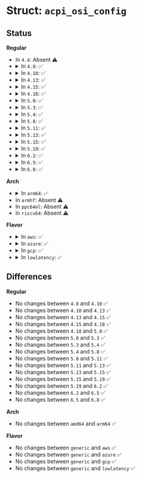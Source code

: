 # Struct: <code>acpi_osi_config</code>

## Status
<b>Regular</b>
<ul>
<li>
In <code>4.4</code>: Absent ⚠️
</li>
<li>
<details>
<summary>In <code>4.8</code>: ✅</summary>

```c
struct acpi_osi_config {
    u8 default_disabling;
    unsigned int linux_enable;
    unsigned int linux_dmi;
    unsigned int linux_cmdline;
    unsigned int darwin_enable;
    unsigned int darwin_dmi;
    unsigned int darwin_cmdline;
};
```
</details>
</li>
<li>
<details>
<summary>In <code>4.10</code>: ✅</summary>

```c
struct acpi_osi_config {
    u8 default_disabling;
    unsigned int linux_enable;
    unsigned int linux_dmi;
    unsigned int linux_cmdline;
    unsigned int darwin_enable;
    unsigned int darwin_dmi;
    unsigned int darwin_cmdline;
};
```
</details>
</li>
<li>
<details>
<summary>In <code>4.13</code>: ✅</summary>

```c
struct acpi_osi_config {
    u8 default_disabling;
    unsigned int linux_enable;
    unsigned int linux_dmi;
    unsigned int linux_cmdline;
    unsigned int darwin_enable;
    unsigned int darwin_dmi;
    unsigned int darwin_cmdline;
};
```
</details>
</li>
<li>
<details>
<summary>In <code>4.15</code>: ✅</summary>

```c
struct acpi_osi_config {
    u8 default_disabling;
    unsigned int linux_enable;
    unsigned int linux_dmi;
    unsigned int linux_cmdline;
    unsigned int darwin_enable;
    unsigned int darwin_dmi;
    unsigned int darwin_cmdline;
};
```
</details>
</li>
<li>
<details>
<summary>In <code>4.18</code>: ✅</summary>

```c
struct acpi_osi_config {
    u8 default_disabling;
    unsigned int linux_enable;
    unsigned int linux_dmi;
    unsigned int linux_cmdline;
    unsigned int darwin_enable;
    unsigned int darwin_dmi;
    unsigned int darwin_cmdline;
};
```
</details>
</li>
<li>
<details>
<summary>In <code>5.0</code>: ✅</summary>

```c
struct acpi_osi_config {
    u8 default_disabling;
    unsigned int linux_enable;
    unsigned int linux_dmi;
    unsigned int linux_cmdline;
    unsigned int darwin_enable;
    unsigned int darwin_dmi;
    unsigned int darwin_cmdline;
};
```
</details>
</li>
<li>
<details>
<summary>In <code>5.3</code>: ✅</summary>

```c
struct acpi_osi_config {
    u8 default_disabling;
    unsigned int linux_enable;
    unsigned int linux_dmi;
    unsigned int linux_cmdline;
    unsigned int darwin_enable;
    unsigned int darwin_dmi;
    unsigned int darwin_cmdline;
};
```
</details>
</li>
<li>
<details>
<summary>In <code>5.4</code>: ✅</summary>

```c
struct acpi_osi_config {
    u8 default_disabling;
    unsigned int linux_enable;
    unsigned int linux_dmi;
    unsigned int linux_cmdline;
    unsigned int darwin_enable;
    unsigned int darwin_dmi;
    unsigned int darwin_cmdline;
};
```
</details>
</li>
<li>
<details>
<summary>In <code>5.8</code>: ✅</summary>

```c
struct acpi_osi_config {
    u8 default_disabling;
    unsigned int linux_enable;
    unsigned int linux_dmi;
    unsigned int linux_cmdline;
    unsigned int darwin_enable;
    unsigned int darwin_dmi;
    unsigned int darwin_cmdline;
};
```
</details>
</li>
<li>
<details>
<summary>In <code>5.11</code>: ✅</summary>

```c
struct acpi_osi_config {
    u8 default_disabling;
    unsigned int linux_enable;
    unsigned int linux_dmi;
    unsigned int linux_cmdline;
    unsigned int darwin_enable;
    unsigned int darwin_dmi;
    unsigned int darwin_cmdline;
};
```
</details>
</li>
<li>
<details>
<summary>In <code>5.13</code>: ✅</summary>

```c
struct acpi_osi_config {
    u8 default_disabling;
    unsigned int linux_enable;
    unsigned int linux_dmi;
    unsigned int linux_cmdline;
    unsigned int darwin_enable;
    unsigned int darwin_dmi;
    unsigned int darwin_cmdline;
};
```
</details>
</li>
<li>
<details>
<summary>In <code>5.15</code>: ✅</summary>

```c
struct acpi_osi_config {
    u8 default_disabling;
    unsigned int linux_enable;
    unsigned int linux_dmi;
    unsigned int linux_cmdline;
    unsigned int darwin_enable;
    unsigned int darwin_dmi;
    unsigned int darwin_cmdline;
};
```
</details>
</li>
<li>
<details>
<summary>In <code>5.19</code>: ✅</summary>

```c
struct acpi_osi_config {
    u8 default_disabling;
    unsigned int linux_enable;
    unsigned int linux_dmi;
    unsigned int linux_cmdline;
    unsigned int darwin_enable;
    unsigned int darwin_dmi;
    unsigned int darwin_cmdline;
};
```
</details>
</li>
<li>
<details>
<summary>In <code>6.2</code>: ✅</summary>

```c
struct acpi_osi_config {
    u8 default_disabling;
    unsigned int linux_enable;
    unsigned int linux_dmi;
    unsigned int linux_cmdline;
    unsigned int darwin_enable;
    unsigned int darwin_dmi;
    unsigned int darwin_cmdline;
};
```
</details>
</li>
<li>
<details>
<summary>In <code>6.5</code>: ✅</summary>

```c
struct acpi_osi_config {
    u8 default_disabling;
    unsigned int linux_enable;
    unsigned int linux_dmi;
    unsigned int linux_cmdline;
    unsigned int darwin_enable;
    unsigned int darwin_dmi;
    unsigned int darwin_cmdline;
};
```
</details>
</li>
<li>
<details>
<summary>In <code>6.8</code>: ✅</summary>

```c
struct acpi_osi_config {
    u8 default_disabling;
    unsigned int linux_enable;
    unsigned int linux_dmi;
    unsigned int linux_cmdline;
    unsigned int darwin_enable;
    unsigned int darwin_dmi;
    unsigned int darwin_cmdline;
};
```
</details>
</li>
</ul>
<b>Arch</b>
<ul>
<li>
<details>
<summary>In <code>arm64</code>: ✅</summary>

```c
struct acpi_osi_config {
    u8 default_disabling;
    unsigned int linux_enable;
    unsigned int linux_dmi;
    unsigned int linux_cmdline;
    unsigned int darwin_enable;
    unsigned int darwin_dmi;
    unsigned int darwin_cmdline;
};
```
</details>
</li>
<li>
In <code>armhf</code>: Absent ⚠️
</li>
<li>
In <code>ppc64el</code>: Absent ⚠️
</li>
<li>
In <code>riscv64</code>: Absent ⚠️
</li>
</ul>
<b>Flavor</b>
<ul>
<li>
<details>
<summary>In <code>aws</code>: ✅</summary>

```c
struct acpi_osi_config {
    u8 default_disabling;
    unsigned int linux_enable;
    unsigned int linux_dmi;
    unsigned int linux_cmdline;
    unsigned int darwin_enable;
    unsigned int darwin_dmi;
    unsigned int darwin_cmdline;
};
```
</details>
</li>
<li>
<details>
<summary>In <code>azure</code>: ✅</summary>

```c
struct acpi_osi_config {
    u8 default_disabling;
    unsigned int linux_enable;
    unsigned int linux_dmi;
    unsigned int linux_cmdline;
    unsigned int darwin_enable;
    unsigned int darwin_dmi;
    unsigned int darwin_cmdline;
};
```
</details>
</li>
<li>
<details>
<summary>In <code>gcp</code>: ✅</summary>

```c
struct acpi_osi_config {
    u8 default_disabling;
    unsigned int linux_enable;
    unsigned int linux_dmi;
    unsigned int linux_cmdline;
    unsigned int darwin_enable;
    unsigned int darwin_dmi;
    unsigned int darwin_cmdline;
};
```
</details>
</li>
<li>
<details>
<summary>In <code>lowlatency</code>: ✅</summary>

```c
struct acpi_osi_config {
    u8 default_disabling;
    unsigned int linux_enable;
    unsigned int linux_dmi;
    unsigned int linux_cmdline;
    unsigned int darwin_enable;
    unsigned int darwin_dmi;
    unsigned int darwin_cmdline;
};
```
</details>
</li>
</ul>

## Differences
<b>Regular</b>
<ul>
<li>
No changes between <code>4.8</code> and <code>4.10</code> ✅
</li>
<li>
No changes between <code>4.10</code> and <code>4.13</code> ✅
</li>
<li>
No changes between <code>4.13</code> and <code>4.15</code> ✅
</li>
<li>
No changes between <code>4.15</code> and <code>4.18</code> ✅
</li>
<li>
No changes between <code>4.18</code> and <code>5.0</code> ✅
</li>
<li>
No changes between <code>5.0</code> and <code>5.3</code> ✅
</li>
<li>
No changes between <code>5.3</code> and <code>5.4</code> ✅
</li>
<li>
No changes between <code>5.4</code> and <code>5.8</code> ✅
</li>
<li>
No changes between <code>5.8</code> and <code>5.11</code> ✅
</li>
<li>
No changes between <code>5.11</code> and <code>5.13</code> ✅
</li>
<li>
No changes between <code>5.13</code> and <code>5.15</code> ✅
</li>
<li>
No changes between <code>5.15</code> and <code>5.19</code> ✅
</li>
<li>
No changes between <code>5.19</code> and <code>6.2</code> ✅
</li>
<li>
No changes between <code>6.2</code> and <code>6.5</code> ✅
</li>
<li>
No changes between <code>6.5</code> and <code>6.8</code> ✅
</li>
</ul>
<b>Arch</b>
<ul>
<li>
No changes between <code>amd64</code> and <code>arm64</code> ✅
</li>
</ul>
<b>Flavor</b>
<ul>
<li>
No changes between <code>generic</code> and <code>aws</code> ✅
</li>
<li>
No changes between <code>generic</code> and <code>azure</code> ✅
</li>
<li>
No changes between <code>generic</code> and <code>gcp</code> ✅
</li>
<li>
No changes between <code>generic</code> and <code>lowlatency</code> ✅
</li>
</ul>
